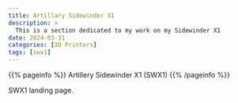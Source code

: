```yaml
---
title: Artillary Sidewinder X1
description: >
  This is a section dedicated to my work on my Sidewinder X1
date: 2024-03-31
categories: [3D Printers]
tags: [swx1]
---
```


{{% pageinfo %}}
Artillery Sidewinder X1 (SWX1)
{{% /pageinfo %}}

SWX1 landing page.
